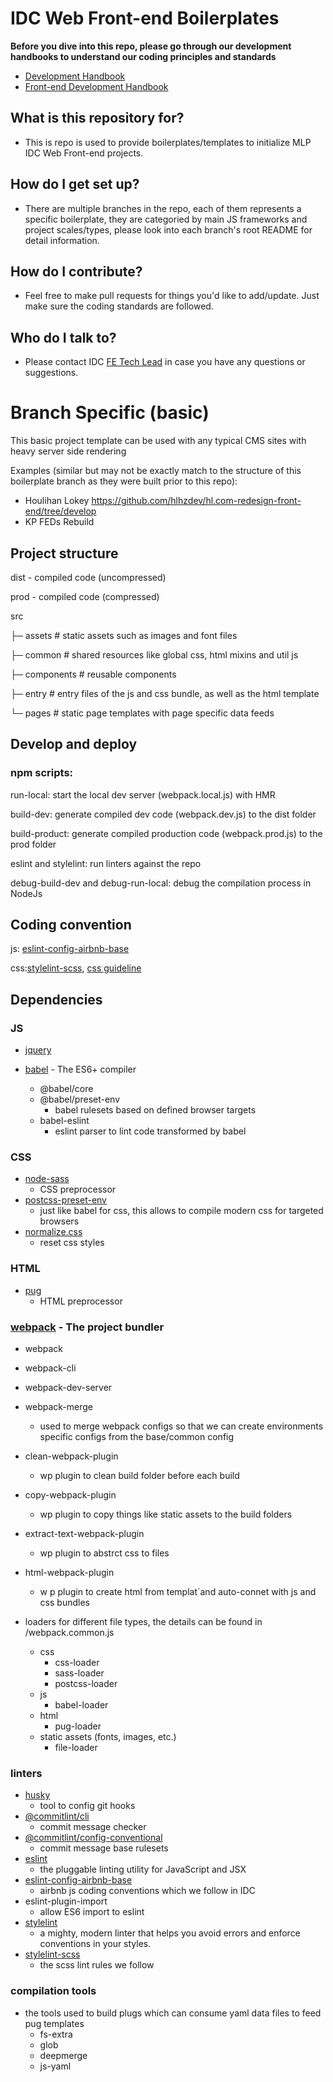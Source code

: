 # IDC Web Front-end Boilerplates
**Before you dive into this repo, please go through our development handbooks to understand our coding principles and standards**
* [Development Handbook](https://loweproferotech.atlassian.net/wiki/spaces/BTS/pages/763461856/Development+Handbook)
* [Front-end Development Handbook](https://loweproferotech.atlassian.net/wiki/spaces/BTS/pages/791183452/FE+Development+Handbook)
  
## What is this repository for?
* This is repo is used to provide boilerplates/templates to initialize MLP IDC Web Front-end projects.

## How do I get set up?
* There are multiple branches in the repo, each of them represents a specific boilerplate, they are categoried by main JS frameworks and project scales/types, please look into each branch's root README for detail information.

## How do I contribute?
* Feel free to make pull requests for things you'd like to add/update. Just make sure the coding standards are followed.

## Who do I talk to?
* Please contact IDC [FE Tech Lead](mailto:ray.xie@mullenloweprofero.com) in case you have any questions or suggestions.

# Branch Specific (basic)

This basic project template can be used with any typical CMS sites with heavy server side rendering

Examples (similar but may not be exactly match to the structure of this boilerplate branch as they were built prior to this repo):

* Houlihan Lokey https://github.com/hlhzdev/hl.com-redesign-front-end/tree/develop
* KP FEDs Rebuild

## Project structure
dist - compiled code (uncompressed)

prod - compiled code (compressed)

src

├─ assets # static assets such as images and font files

├─ common # shared resources like global css, html mixins and util js

├─ components # reusable components

├─ entry # entry files of the js and css bundle, as well as the html template

└─ pages # static page templates with page specific data feeds

## Develop and deploy
### npm scripts:

run-local: start the local dev server (webpack.local.js) with HMR

build-dev: generate compiled dev code (webpack.dev.js) to the dist folder

build-product: generate compiled production code (webpack.prod.js) to the prod folder

eslint and stylelint: run linters against the repo

debug-build-dev and debug-run-local: debug the compilation process in NodeJs

## Coding convention
js: [eslint-config-airbnb-base](https://github.com/airbnb/javascript) 

css:[stylelint-scss](https://github.com/kristerkari/stylelint-scss), [css guideline](https://loweproferotech.atlassian.net/wiki/spaces/BTS/pages/791019699/CSS)

## Dependencies

### JS
* [jquery](https://jquery.com/)

* [babel](https://babeljs.io/) - The ES6+ compiler
    * @babel/core 
    * @babel/preset-env 
        * babel rulesets based on defined browser targets
    * babel-eslint 
        * eslint parser to lint code transformed by babel

### CSS
* [node-sass](https://sass-lang.com/)
    * CSS preprocessor
* [postcss-preset-env](https://preset-env.cssdb.org/)
    * just like babel for css, this allows to compile modern css for targeted browsers
* [normalize.css](https://necolas.github.io/normalize.css/)
    * reset css styles

### HTML
* [pug](https://pugjs.org/api/getting-started.html)
  * HTML preprocessor

### [webpack](https://webpack.js.org/) - The project bundler
* webpack
* webpack-cli
* webpack-dev-server
* webpack-merge
    * used to merge webpack configs so that we can create environments specific configs from the base/common config

* clean-webpack-plugin
    * wp plugin to clean build folder before each build
* copy-webpack-plugin 
    * wp plugin to copy things like static assets to the build folders
* extract-text-webpack-plugin
    * wp plugin to abstrct css to files
* html-webpack-plugin
  * w p plugin to create html from templat´and auto-connet with js and css bundles
* loaders for different file types, the details can be found in /webpack.common.js
    * css
        * css-loader
        * sass-loader
        * postcss-loader
    * js
        * babel-loader
    * html
        * pug-loader
    * static assets (fonts, images, etc.)
        * file-loader


### linters
* [husky](https://github.com/typicode/husky)
    * tool to config git hooks
* [@commitlint/cli](https://conventional-changelog.github.io/commitlint/#/)
    * commit message checker
* [@commitlint/config-conventional](https://www.conventionalcommits.org/en/v1.0.0-beta.2/)
    * commit message base rulesets
* [eslint](https://eslint.org/)
    * the pluggable linting utility for JavaScript and JSX
* [eslint-config-airbnb-base](https://github.com/airbnb/javascript) 
    * airbnb js coding conventions which we follow in IDC
* eslint-plugin-import
    * allow ES6 import to eslint
* [stylelint](https://stylelint.io/)
    * a mighty, modern linter that helps you avoid errors and enforce conventions in your styles.
* [stylelint-scss](https://github.com/kristerkari/stylelint-scss)
    * the scss lint rules we follow


### compilation tools
* the tools used to build plugs which can consume yaml data files to feed pug templates
    * fs-extra
    * glob
    * deepmerge
    * js-yaml